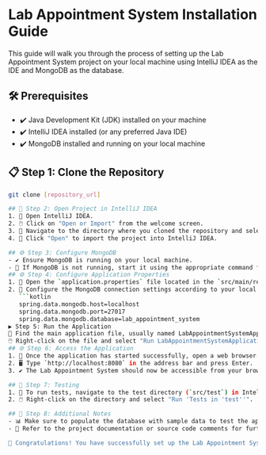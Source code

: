 # Lab Appointment System Installation Guide

This guide will walk you through the process of setting up the Lab Appointment System project on your local machine using IntelliJ IDEA as the IDE and MongoDB as the database.
## 🛠️ Prerequisites
- ✔️ Java Development Kit (JDK) installed on your machine
- ✔️ IntelliJ IDEA installed (or any preferred Java IDE)
- ✔️ MongoDB installed and running on your local machine

## 📋 Step 1: Clone the Repository
```bash
git clone [repository_url]

## 📂 Step 2: Open Project in IntelliJ IDEA
1. 🚀 Open IntelliJ IDEA.
2. 🖱️ Click on "Open or Import" from the welcome screen.
3. 📁 Navigate to the directory where you cloned the repository and select it.
4. 📂 Click "Open" to import the project into IntelliJ IDEA.

## ⚙️ Step 3: Configure MongoDB
- ✔️ Ensure MongoDB is running on your local machine.
- 🔄 If MongoDB is not running, start it using the appropriate command for your operating system.
## ⚙️ Step 4: Configure Application Properties
1. 📝 Open the `application.properties` file located in the `src/main/resources` directory.
2. 🔧 Configure the MongoDB connection settings according to your local setup. Example:
   ```kotlin
   spring.data.mongodb.host=localhost
   spring.data.mongodb.port=27017
   spring.data.mongodb.database=lab_appointment_system
▶️ Step 5: Run the Application
🔄 Find the main application file, usually named LabAppointmentSystemApplication.java.
🖱️ Right-click on the file and select "Run LabAppointmentSystemApplication".
## 🌐 Step 6: Access the Application
1. 🚀 Once the application has started successfully, open a web browser.
2. 🖥️ Type `http://localhost:8080` in the address bar and press Enter.
3. ✔️ The Lab Appointment System should now be accessible from your browser.

## 🧪 Step 7: Testing
1. 🔄 To run tests, navigate to the test directory (`src/test`) in IntelliJ IDEA.
2. 🖱️ Right-click on the directory and select "Run 'Tests in 'test''".

## 📝 Step 8: Additional Notes
- 📊 Make sure to populate the database with sample data to test the application thoroughly.
- 📖 Refer to the project documentation or source code comments for further customization and understanding of the system's functionalities.

🎉 Congratulations! You have successfully set up the Lab Appointment System project on your local machine. If you encounter any issues during the setup process, refer to the project documentation or seek assistance from the project contributors.
